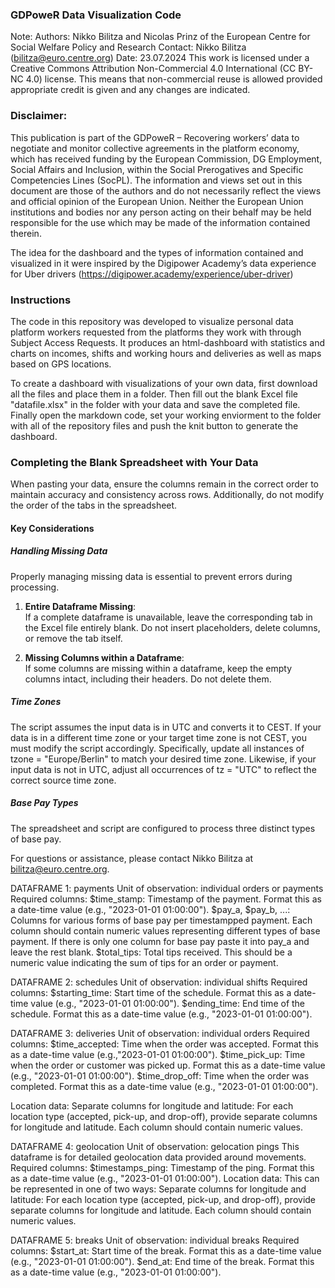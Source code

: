 

### GDPoweR Data Visualization Code

Note: 
Authors: Nikko Bilitza and Nicolas Prinz of the European Centre for Social Welfare Policy and Research
Contact: Nikko Bilitza (bilitza@euro.centre.org)
Date: 23.07.2024
This work is licensed under a Creative Commons Attribution Non-Commercial 4.0 International (CC BY-NC 4.0) license. This means that non-commercial reuse is allowed provided appropriate credit is given and any changes are indicated.

### Disclaimer:
This publication is part of the GDPoweR – Recovering workers’ data to negotiate and monitor collective agreements in the platform economy, which has received funding by the European Commission, DG Employment, Social Affairs and Inclusion, within the Social Prerogatives and Specific Competencies Lines (SocPL). The information and views set out in this document are those of the authors and do not necessarily reflect the views and official opinion of the European Union. Neither the European Union institutions and bodies nor any person acting on their behalf may be held responsible for the use which may be made of the information contained therein.

The idea for the dashboard and the types of information contained and visualized in it were inspired by the Digipower Academy’s data experience for Uber drivers (https://digipower.academy/experience/uber-driver)

### Instructions
The code in this repository was developed to visualize personal data platform workers requested from the platforms they work with through Subject Access Requests. It produces an html-dashboard with statistics and charts on incomes, shifts and working hours and deliveries as well as maps based on GPS locations. 

To create a dashboard with visualizations of your own data, first download all the files and place them in a folder. Then fill out the blank Excel file "datafile.xlsx" in the folder with your data and save the completed file. Finally open the markdown code, set your working enviorment to the folder with all of the repository files and push the knit button to generate the dashboard.

### Completing the Blank Spreadsheet with Your Data

When pasting your data, ensure the columns remain in the correct order to maintain accuracy and consistency across rows. 
Additionally, do not modify the order of the tabs in the spreadsheet.

#### Key Considerations

##### Handling Missing Data
Properly managing missing data is essential to prevent errors during processing.

1. **Entire Dataframe Missing**:  
   If a complete dataframe is unavailable, leave the corresponding tab in the Excel file entirely blank. Do not insert placeholders, delete columns, or remove the tab itself.

2. **Missing Columns within a Dataframe**:  
   If some columns are missing within a dataframe, keep the empty columns intact, including their headers. Do not delete them.

##### Time Zones
The script assumes the input data is in UTC and converts it to CEST. If your data is in a different time zone or your target time zone is not CEST, you must modify the script accordingly. Specifically, update all instances of tzone = "Europe/Berlin" to match your desired time zone. Likewise, if your input data is not in UTC, adjust all occurrences of tz = "UTC" to reflect the correct source time zone.

##### Base Pay Types
The spreadsheet and script are configured to process three distinct types of base pay.

For questions or assistance, please contact Nikko Bilitza at bilitza@euro.centre.org.

DATAFRAME 1: payments 
Unit of observation: individual orders or payments
Required columns:
$time_stamp: Timestamp of the payment. Format this as a date-time value (e.g., "2023-01-01 01:00:00").
$pay_a, $pay_b, ...: Columns for various forms of base pay per timestampped payment. Each column should contain numeric values representing different types of base payment. If there is only one column for base pay paste it into pay_a and leave the rest blank.
$total_tips: Total tips received. This should be a numeric value indicating the sum of tips for an order or payment.

DATAFRAME 2: schedules
Unit of observation: individual shifts
Required columns:
$starting_time: Start time of the schedule. Format this as a date-time value (e.g., "2023-01-01 01:00:00").
$ending_time: End time of the schedule. Format this as a date-time value (e.g., "2023-01-01 01:00:00").

DATAFRAME 3: deliveries
Unit of observation: individual orders
Required columns:
$time_accepted: Time when the order was accepted. Format this as a date-time value (e.g.,"2023-01-01 01:00:00").
$time_pick_up: Time when the order or customer was picked up. Format this as a date-time value (e.g., "2023-01-01 01:00:00").
$time_drop_off: Time when the order was completed. Format this as a date-time value (e.g., "2023-01-01 01:00:00").

Location data:
Separate columns for longitude and latitude: For each location type (accepted, pick-up, and drop-off), provide separate columns for longitude and latitude. Each column should contain numeric values.

DATAFRAME 4: geolocation
Unit of observation: gelocation pings
This dataframe is for detailed geolocation data provided around movements.
Required columns:
$timestamps_ping: Timestamp of the ping. Format this as a date-time value (e.g., "2023-01-01 01:00:00").
Location data:
This can be represented in one of two ways:
Separate columns for longitude and latitude: For each location type (accepted, pick-up, and drop-off), provide separate columns for longitude and latitude. Each column should contain numeric values.

DATAFRAME 5: breaks 
Unit of observation: individual breaks
Required columns:
$start_at: Start time of the break. Format this as a date-time value (e.g., "2023-01-01 01:00:00").
$end_at: End time of the break. Format this as a date-time value (e.g., "2023-01-01 01:00:00").
